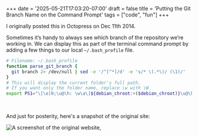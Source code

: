 +++
date = '2025-05-21T17:03:20-07:00'
draft = false
title = 'Putting the Git Branch Name on the Command Prompt'
tags = ["code", "fun"]
+++

I originally posted this in Octopress on Dec 11th 2014.

Sometimes it’s handy to always see which branch of the repository we’re working in. We can display this as part of the terminal command prompt by adding a few things to our local `~/.bash_profile` file.

```bash {linenos=inline}
# Filename: ~/.bash_profile
function parse_git_branch {
  git branch 2> /dev/null | sed -e '/^[^*]/d' -e 's/* \(.*\)/ (\1)/'
}
# This will display the current folder's full path.
# If you want only the folder name, replace \w with \W
export PS1="\[\e]0;\u@\h: \w\a\]${debian_chroot:+($debian_chroot)}\u@\h:\w\[\033[36m\]\$(parse_git_branch)\[\033[0m\]\$ "
```
<br>

And just for posterity, here's a snapshot of the original site:

![A screenshot of the original website,](/images/original_site.png)


